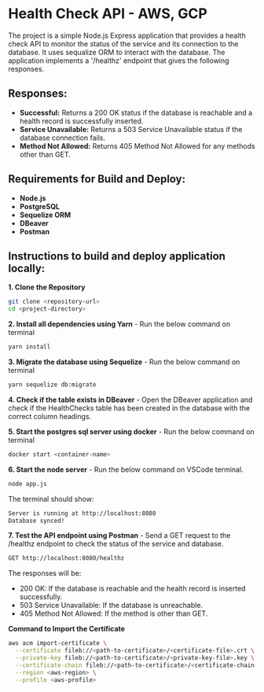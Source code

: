 # Health Check API - AWS, GCP

The project is a simple Node.js Express application that provides a health check API to monitor the status of the service and its connection to the database. It uses sequalize ORM to interact with the database. The application implements a '/healthz' endpoint that gives the following responses.

## Responses:

- **Successful:**
  Returns a 200 OK status if the database is reachable and a health record is successfully inserted.
- **Service Unavailable:**
  Returns a 503 Service Unavailable status if the database connection fails.
- **Method Not Allowed:**
  Returns 405 Method Not Allowed for any methods other than GET.

## Requirements for Build and Deploy:

- **Node.js**
- **PostgreSQL**
- **Sequelize ORM**
- **DBeaver**
- **Postman**

## Instructions to build and deploy application locally:

**1. Clone the Repository**

```bash
git clone <repository-url>
cd <project-directory>
```

**2. Install all dependencies using Yarn** - Run the below command on terminal

```bash
yarn install
```

**3. Migrate the database using Sequelize** - Run the below command on terminal

```bash
yarn sequelize db:migrate
```

**4. Check if the table exists in DBeaver** - Open the DBeaver application and check if the HealthChecks table has been created in the database with the correct column headings.

**5. Start the postgres sql server using docker** - Run the below command on terminal

```bash
docker start <container-name>
```

**6. Start the node server** - Run the below command on VSCode terminal.

```bash
node app.js
```

The terminal should show:

```bash
Server is running at http://localhost:8080
Database synced!
```

**7. Test the API endpoint using Postman** - Send a GET request to the /healthz endpoint to check the status of the service and database.

```bash
GET http://localhost:8080/healthz
```

The responses will be:

- 200 OK: If the database is reachable and the health record is inserted successfully.
- 503 Service Unavailable: If the database is unreachable.
- 405 Method Not Allowed: If the method is other than GET.

**Command to Import the Certificate**
```bash
aws acm import-certificate \
  --certificate fileb://<path-to-certificate>/<certificate-file>.crt \
  --private-key fileb://<path-to-certificate>/<private-key-file>.key \
  --certificate-chain fileb://<path-to-certificate>/<certificate-chain-file>.ca-bundle \
  --region <aws-region> \
  --profile <aws-profile>
```
